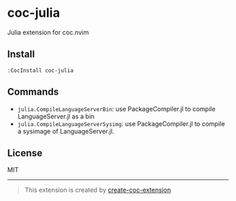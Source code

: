 # coc-julia

Julia extension for coc.nvim

## Install

`:CocInstall coc-julia`

## Commands

- `julia.CompileLanguageServerBin`: use PackageCompiler.jl to compile LanguageServer.jl as a bin
- `julia.CompileLanguageServerSysimg`: use PackageCompiler.jl to compile a sysimage of LanguageServer.jl.

## License

MIT

---

> This extension is created by [create-coc-extension](https://github.com/fannheyward/create-coc-extension)
